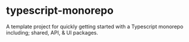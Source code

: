 # typescript-monorepo
A template project for quickly getting started with a Typescript monorepo including; shared, API, &amp; UI packages.
